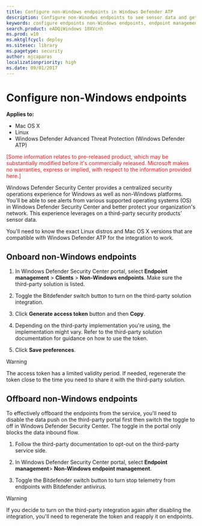 ```yaml
---
title: Configure non-Windows endpoints in Windows Defender ATP
description: Configure non-Winodws endpoints to see sensor data and get alerts from them
keywords: configure endpoints non-Windows endpoints, endpoint management, configure Windows ATP endpoints, configure Windows Defender Advanced Threat Protection endpoints
search.product: eADQiWindows 10XVcnh
ms.prod: w10
ms.mktglfcycl: deploy
ms.sitesec: library
ms.pagetype: security
author: mjcaparas
localizationpriority: high
ms.date: 09/01/2017
---
```


# Configure non-Windows endpoints

**Applies to:**

- Mac OS X
- Linux
- Windows Defender Advanced Threat Protection (Windows Defender ATP)

<span style="color:#ED1C24;">[Some information relates to pre-released product, which may be substantially modified before it's commercially released. Microsoft makes no warranties, express or implied, with respect to the information provided here.]</span>

Windows Defender Security Center provides a centralized security operations experience for Windows as well as non-Windows platforms. You'll be able to see alerts from various supported operating systems (OS) in Windows Defender Security Center and better protect your organization's network. This experience leverages on a third-party security products’ sensor data. 

You'll need to know the exact Linux distros and Mac OS X versions that are compatible with Windows Defender ATP for the integration to work. 

## Onboard non-Windows endpoints

1. In Windows Defender Security Center portal, select **Endpoint management** > **Clients** > **Non-Windows endpoints**. Make sure the third-party solution is listed.

2. 	Toggle the Bitdefender switch button to turn on the third-party solution integration.

3. 	Click **Generate access token** button and then **Copy**.

4. 	Depending on the third-party implementation you're using, the implementation might vary. Refer to the third-party solution documentation for guidance on how to use the token.

5. Click **Save preferences**.

>[!WARNING] 
>The access token has a limited validity period. If needed, regenerate the token close to the time you need to share it with the third-party solution.

## Offboard non-Windows endpoints
To effectively offboard the endpoints from the service, you'll need to disable the data push on the third-party portal first then switch the toggle to off in Windows Defender Security Center. The toggle in the portal only blocks the data inbound flow.


1. Follow the third-party documentation to opt-out on the third-party service side.

2. In Windows Defender Security Center portal, select **Endpoint management**> **Non-Windows endpoint management**.

3. Toggle the Bitdefender switch button to turn stop telemetry from endpoints with Bitdefender antivirus. 

>[!WARNING]
>If you decide to turn on the third-party integration again after disabling the integration, you'll need to regenerate the token and reapply it on endpoints. 
